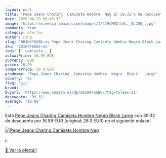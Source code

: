 ```yaml
---
layout: post
title: 'Pepe Jeans Charing  Camiseta Hombre  Neg al 39.32 % de descuento'
date: 2020-08-29 09:43:32
image: 'https://m.media-amazon.com/images/I/419nMNZtL6L._SL200_.jpg'
comments: true
category: ofertas
author: ring
slug: 'B01H4YGGB6-es Pepe Jeans Charing Camiseta Hombre Negro Black Large'
sku: 'B01H4YGGB6-es'
tags: [ 'camiseta', ]
actualPrice: 16.99 EUR
currency: EUR
price: 16.99
comparePrice: 28.0 EUR
prodname: 'Pepe Jeans Charing  Camiseta Hombre  Negro  Black   Large'
country: 'es'
flag: '🇪🇸'
brand: ''
buyurl: 'https://www.amazon.es/dp/B01H4YGGB6/?tag=tolees-21'
descuento: '39.32'
average: '16.99'
---
```


Está [Pepe Jeans Charing  Camiseta Hombre  Negro  Black   Large](https://www.amazon.es/dp/B01H4YGGB6/?tag=tolees-21) con 39.32 de descuento por 16.99 EUR (original: 28.0 EUR) en el siguiente enlace!

[![Pepe Jeans Charing  Camiseta Hombre  Neg](https://m.media-amazon.com/images/I/419nMNZtL6L._SL200_.jpg)](https://www.amazon.es/dp/B01H4YGGB6/?tag=tolees-21)

ℹ️:


[🛒 Ver la oferta!!](https://www.amazon.es/dp/B01H4YGGB6/?tag=tolees-21)
